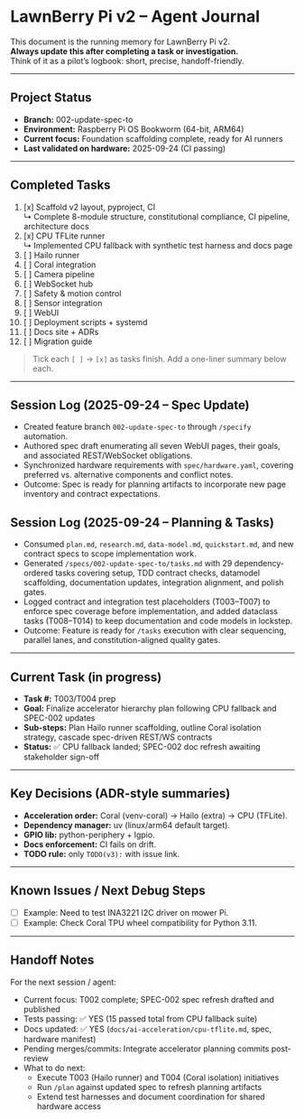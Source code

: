 # LawnBerry Pi v2 – Agent Journal

This document is the running memory for LawnBerry Pi v2.  
**Always update this after completing a task or investigation.**  
Think of it as a pilot’s logbook: short, precise, handoff-friendly.

---

## Project Status

- **Branch:** 002-update-spec-to  
- **Environment:** Raspberry Pi OS Bookworm (64-bit, ARM64)
- **Current focus:** Foundation scaffolding complete, ready for AI runners
- **Last validated on hardware:** 2025-09-24 (CI passing)

---

## Completed Tasks

1. [x] Scaffold v2 layout, pyproject, CI  
   ↳ Complete 8-module structure, constitutional compliance, CI pipeline, architecture docs
2. [x] CPU TFLite runner  
   ↳ Implemented CPU fallback with synthetic test harness and docs page
3. [ ] Hailo runner  
4. [ ] Coral integration  
5. [ ] Camera pipeline  
6. [ ] WebSocket hub  
7. [ ] Safety & motion control  
8. [ ] Sensor integration  
9. [ ] WebUI  
10. [ ] Deployment scripts + systemd  
11. [ ] Docs site + ADRs  
12. [ ] Migration guide  

> Tick each `[ ]` → `[x]` as tasks finish. Add a one-liner summary below each.

---

## Session Log (2025-09-24 – Spec Update)

- Created feature branch `002-update-spec-to` through `/specify` automation.
- Authored spec draft enumerating all seven WebUI pages, their goals, and associated REST/WebSocket obligations.
- Synchronized hardware requirements with `spec/hardware.yaml`, covering preferred vs. alternative components and conflict notes.
- Outcome: Spec is ready for planning artifacts to incorporate new page inventory and contract expectations.

## Session Log (2025-09-24 – Planning & Tasks)

- Consumed `plan.md`, `research.md`, `data-model.md`, `quickstart.md`, and new contract specs to scope implementation work.
- Generated `/specs/002-update-spec-to/tasks.md` with 29 dependency-ordered tasks covering setup, TDD contract checks, datamodel scaffolding, documentation updates, integration alignment, and polish gates.
- Logged contract and integration test placeholders (T003–T007) to enforce spec coverage before implementation, and added dataclass tasks (T008–T014) to keep documentation and code models in lockstep.
- Outcome: Feature is ready for `/tasks` execution with clear sequencing, parallel lanes, and constitution-aligned quality gates.

---

## Current Task (in progress)

- **Task #:** T003/T004 prep  
- **Goal:** Finalize accelerator hierarchy plan following CPU fallback and SPEC-002 updates  
- **Sub-steps:** Plan Hailo runner scaffolding, outline Coral isolation strategy, cascade spec-driven REST/WS contracts  
- **Status:** ✅ CPU fallback landed; SPEC-002 doc refresh awaiting stakeholder sign-off

---

## Key Decisions (ADR-style summaries)

- **Acceleration order:** Coral (venv-coral) → Hailo (extra) → CPU (TFLite).  
- **Dependency manager:** uv (linux/arm64 default target).  
- **GPIO lib:** python-periphery + lgpio.  
- **Docs enforcement:** CI fails on drift.  
- **TODO rule:** only `TODO(v3):` with issue link.  

---

## Known Issues / Next Debug Steps

- [ ] Example: Need to test INA3221 I2C driver on mower Pi.  
- [ ] Example: Check Coral TPU wheel compatibility for Python 3.11.  

---

## Handoff Notes

For the next session / agent:

- Current focus: T002 complete; SPEC-002 spec refresh drafted and published
- Tests passing: ✅ YES (15 passed total from CPU fallback suite)
- Docs updated: ✅ YES (`docs/ai-acceleration/cpu-tflite.md`, spec, hardware manifest)  
- Pending merges/commits: Integrate accelerator planning commits post-review
- What to do next: 
   - Execute T003 (Hailo runner) and T004 (Coral isolation) initiatives
   - Run `/plan` against updated spec to refresh planning artifacts
   - Extend test harnesses and document coordination for shared hardware access

